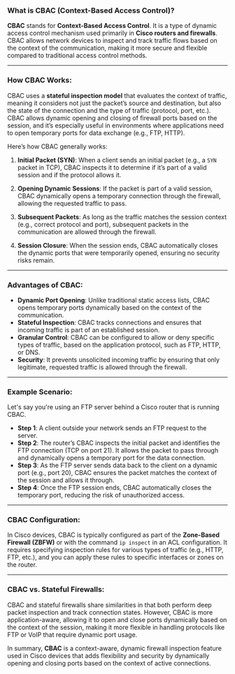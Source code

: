 ### **What is CBAC (Context-Based Access Control)?**

**CBAC** stands for **Context-Based Access Control**. It is a type of dynamic access control mechanism used primarily in **Cisco routers and firewalls**. CBAC allows network devices to inspect and track traffic flows based on the context of the communication, making it more secure and flexible compared to traditional access control methods.

---

### **How CBAC Works:**

CBAC uses a **stateful inspection model** that evaluates the context of traffic, meaning it considers not just the packet’s source and destination, but also the state of the connection and the type of traffic (protocol, port, etc.). CBAC allows dynamic opening and closing of firewall ports based on the session, and it’s especially useful in environments where applications need to open temporary ports for data exchange (e.g., FTP, HTTP).

Here’s how CBAC generally works:

1. **Initial Packet (SYN)**: When a client sends an initial packet (e.g., a `SYN` packet in TCP), CBAC inspects it to determine if it’s part of a valid session and if the protocol allows it.
    
2. **Opening Dynamic Sessions**: If the packet is part of a valid session, CBAC dynamically opens a temporary connection through the firewall, allowing the requested traffic to pass.
    
3. **Subsequent Packets**: As long as the traffic matches the session context (e.g., correct protocol and port), subsequent packets in the communication are allowed through the firewall.
    
4. **Session Closure**: When the session ends, CBAC automatically closes the dynamic ports that were temporarily opened, ensuring no security risks remain.
    

---

### **Advantages of CBAC:**

- **Dynamic Port Opening**: Unlike traditional static access lists, CBAC opens temporary ports dynamically based on the context of the communication.
- **Stateful Inspection**: CBAC tracks connections and ensures that incoming traffic is part of an established session.
- **Granular Control**: CBAC can be configured to allow or deny specific types of traffic, based on the application protocol, such as FTP, HTTP, or DNS.
- **Security**: It prevents unsolicited incoming traffic by ensuring that only legitimate, requested traffic is allowed through the firewall.

---

### **Example Scenario:**

Let's say you're using an FTP server behind a Cisco router that is running CBAC.

- **Step 1**: A client outside your network sends an FTP request to the server.
- **Step 2**: The router’s CBAC inspects the initial packet and identifies the FTP connection (TCP on port 21). It allows the packet to pass through and dynamically opens a temporary port for the data connection.
- **Step 3**: As the FTP server sends data back to the client on a dynamic port (e.g., port 20), CBAC ensures the packet matches the context of the session and allows it through.
- **Step 4**: Once the FTP session ends, CBAC automatically closes the temporary port, reducing the risk of unauthorized access.

---

### **CBAC Configuration:**

In Cisco devices, CBAC is typically configured as part of the **Zone-Based Firewall (ZBFW)** or with the command `ip inspect` in an ACL configuration. It requires specifying inspection rules for various types of traffic (e.g., HTTP, FTP, etc.), and you can apply these rules to specific interfaces or zones on the router.

---

### **CBAC vs. Stateful Firewalls:**

CBAC and stateful firewalls share similarities in that both perform deep packet inspection and track connection states. However, CBAC is more application-aware, allowing it to open and close ports dynamically based on the context of the session, making it more flexible in handling protocols like FTP or VoIP that require dynamic port usage.

In summary, **CBAC** is a context-aware, dynamic firewall inspection feature used in Cisco devices that adds flexibility and security by dynamically opening and closing ports based on the context of active connections.